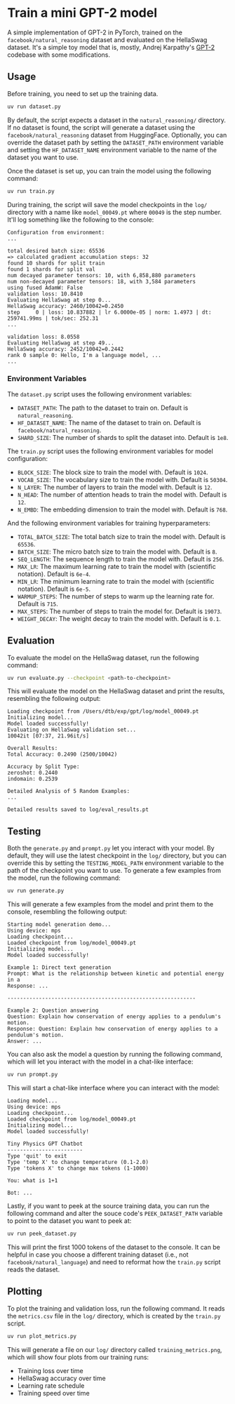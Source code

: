 # Train a mini GPT-2 model

A simple implementation of GPT-2 in PyTorch, trained on the `facebook/natural_reasoning` dataset and
evaluated on the HellaSwag dataset. It's a simple toy model that is, mostly, Andrej Karpathy's
[GPT-2](https://github.com/karpathy/build-nanogpt) codebase with some modifications.

## Usage

Before training, you need to set up the training data.

```bash
uv run dataset.py
```

By default, the script expects a dataset in the `natural_reasoning/` directory. If no dataset is
found, the script will generate a dataset using the `facebook/natural_reasoning` dataset from
HuggingFace. Optionally, you can override the dataset path by setting the `DATASET_PATH` environment
variable and setting the `HF_DATASET_NAME` environment variable to the name of the dataset you want
to use.

Once the dataset is set up, you can train the model using the following command:

```bash
uv run train.py
```

During training, the script will save the model checkpoints in the `log/` directory with a name like
`model_00049.pt` where `00049` is the step number. It'll log something like the following to the
console:

```
Configuration from environment:
...

total desired batch size: 65536
=> calculated gradient accumulation steps: 32
found 10 shards for split train
found 1 shards for split val
num decayed parameter tensors: 10, with 6,858,880 parameters
num non-decayed parameter tensors: 18, with 3,584 parameters
using fused AdamW: False
validation loss: 10.8410
Evaluating HellaSwag at step 0...
HellaSwag accuracy: 2460/10042=0.2450
step     0 | loss: 10.837882 | lr 6.0000e-05 | norm: 1.4973 | dt: 259741.99ms | tok/sec: 252.31
...

validation loss: 8.0558
Evaluating HellaSwag at step 49...
HellaSwag accuracy: 2452/10042=0.2442
rank 0 sample 0: Hello, I'm a language model, ...
...
```

### Environment Variables

The `dataset.py` script uses the following environment variables:

- `DATASET_PATH`: The path to the dataset to train on. Default is `natural_reasoning`.
- `HF_DATASET_NAME`: The name of the dataset to train on. Default is `facebook/natural_reasoning`.
- `SHARD_SIZE`: The number of shards to split the dataset into. Default is `1e8`.

The `train.py` script uses the following environment variables for model configuration:

- `BLOCK_SIZE`: The block size to train the model with. Default is `1024`.
- `VOCAB_SIZE`: The vocabulary size to train the model with. Default is `50304`.
- `N_LAYER`: The number of layers to train the model with. Default is `12`.
- `N_HEAD`: The number of attention heads to train the model with. Default is `12`.
- `N_EMBD`: The embedding dimension to train the model with. Default is `768`.

And the following environment variables for training hyperparameters:

- `TOTAL_BATCH_SIZE`: The total batch size to train the model with. Default is `65536`.
- `BATCH_SIZE`: The micro batch size to train the model with. Default is `8`.
- `SEQ_LENGTH`: The sequence length to train the model with. Default is `256`.
- `MAX_LR`: The maximum learning rate to train the model with (scientific notation). Default is
  `6e-4`.
- `MIN_LR`: The minimum learning rate to train the model with (scientific notation). Default is
  `6e-5`.
- `WARMUP_STEPS`: The number of steps to warm up the learning rate for. Default is `715`.
- `MAX_STEPS`: The number of steps to train the model for. Default is `19073`.
- `WEIGHT_DECAY`: The weight decay to train the model with. Default is `0.1`.

## Evaluation

To evaluate the model on the HellaSwag dataset, run the following command:

```bash
uv run evaluate.py --checkpoint <path-to-checkpoint>
```

This will evaluate the model on the HellaSwag dataset and print the results, resembling the
following output:

```
Loading checkpoint from /Users/dtb/exp/gpt/log/model_00049.pt
Initializing model...
Model loaded successfully!
Evaluating on HellaSwag validation set...
10042it [07:37, 21.96it/s]

Overall Results:
Total Accuracy: 0.2490 (2500/10042)

Accuracy by Split Type:
zeroshot: 0.2440
indomain: 0.2539

Detailed Analysis of 5 Random Examples:
...

Detailed results saved to log/eval_results.pt
```

## Testing

Both the `generate.py` and `prompt.py` let you interact with your model. By default, they will use
the latest checkpoint in the `log/` directory, but you can override this by setting the
`TESTING_MODEL_PATH` environment variable to the path of the checkpoint you want to use. To generate
a few examples from the model, run the following command:

```bash
uv run generate.py
```

This will generate a few examples from the model and print them to the console, resembling the
following output:

```
Starting model generation demo...
Using device: mps
Loading checkpoint...
Loaded checkpoint from log/model_00049.pt
Initializing model...
Model loaded successfully!

Example 1: Direct text generation
Prompt: What is the relationship between kinetic and potential energy in a
Response: ...

------------------------------------------------------------

Example 2: Question answering
Question: Explain how conservation of energy applies to a pendulum's motion.
Response: Question: Explain how conservation of energy applies to a pendulum's motion.
Answer: ...
```

You can also ask the model a question by running the following command, which will let you interact
with the model in a chat-like interface:

```bash
uv run prompt.py
```

This will start a chat-like interface where you can interact with the model:

```
Loading model...
Using device: mps
Loading checkpoint...
Loaded checkpoint from log/model_00049.pt
Initializing model...
Model loaded successfully!

Tiny Physics GPT Chatbot
------------------------
Type 'quit' to exit
Type 'temp X' to change temperature (0.1-2.0)
Type 'tokens X' to change max tokens (1-1000)

You: what is 1+1

Bot: ...
```

Lastly, if you want to peek at the source training data, you can run the following command and alter
the souce code's `PEEK_DATASET_PATH` variable to point to the dataset you want to peek at:

```bash
uv run peek_dataset.py
```

This will print the first 1000 tokens of the dataset to the console. It can be helpful in case you
choose a different training dataset (i.e., not `facebook/natural_language`) and need to reformat how
the `train.py` script reads the dataset.

## Plotting

To plot the training and validation loss, run the following command. It reads the `metrics.csv` file
in the `log/` directory, which is created by the `train.py` script.

```bash
uv run plot_metrics.py
```

This will generate a file on our `log/` directory called `training_metrics.png`, which will show
four plots from our training runs:

- Training loss over time
- HellaSwag accuracy over time
- Learning rate schedule
- Training speed over time
